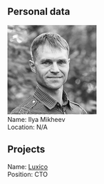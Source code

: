 ## Personal data
![mikheev photo](photo/ilya_mikheev.jpg)  
Name: Ilya Mikheev  
Location: N/A
## Projects 
Name: [Luxico](../projects/luxico.md)  
Position: CTO
